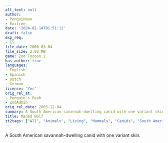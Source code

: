 ```yaml
---
alt_text: null
author:
- Penguinman
- Exitree
date: '2024-01-14T01:51:12'
draft: false
exp_req:
- ES
file_date: 2006-03-04
file_size: 2.02 MB
game: Zoo Tycoon 2
has_author: true
languages:
- English
- Spanish
- Dutch
- German
license: 'Yes'
orig_rel_at:
- Penguin's Peak
- ZooAdmin
orig_rel_date: 2005-12-04
summary: A South American savannah-dwelling canid with one variant skin.
title: Maned Wolf
zt2tags: ["All", "Animals", "Living", "Mammals", "Canids", "South American", "Endangered Species"]
---
```

A South American savannah-dwelling canid with one variant skin.
